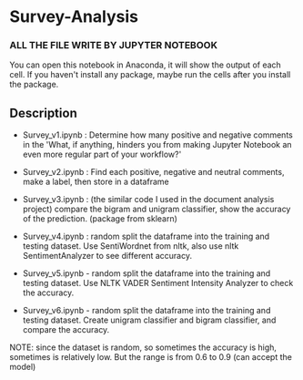 # Survey-Analysis

### ALL THE FILE WRITE BY JUPYTER NOTEBOOK ###
You can open this notebook in Anaconda, it will show the output of each cell.
If you haven't install any package, maybe run the cells after you install the package.

## Description ##

- Survey_v1.ipynb : Determine how many positive and negative comments in the 'What, if anything, hinders you from making Jupyter Notebook an even more regular part of your workflow?'

- Survey_v2.ipynb : Find each positive, negative and neutral comments, make a label, then store in a dataframe

- Survey_v3.ipynb : (the similar code I used in the document analysis project) compare the bigram and unigram classifier, show the accuracy of the prediction. (package from sklearn)

- Survey_v4.ipynb : random split the dataframe into the training and testing dataset. Use SentiWordnet from nltk, also use nltk SentimentAnalyzer to see different accuracy.

- Survey_v5.ipynb -  random split the dataframe into the training and
testing dataset. Use NLTK VADER Sentiment Intensity Analyzer to check
the accuracy.

- Survey_v6.ipynb -  random split the dataframe into the training and
testing dataset. Create unigram classifier and bigram classifier, and
compare the accuracy.

NOTE: since the dataset is random, so sometimes the accuracy is high, sometimes is relatively low. But the range is from 0.6 to 0.9 (can accept the model)

